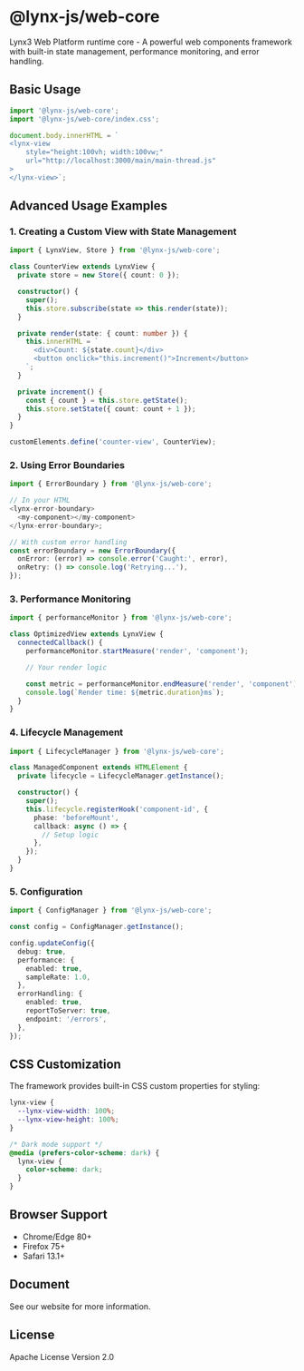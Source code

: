 # @lynx-js/web-core

Lynx3 Web Platform runtime core - A powerful web components framework with built-in state management, performance monitoring, and error handling.

## Basic Usage

```javascript
import '@lynx-js/web-core';
import '@lynx-js/web-core/index.css';

document.body.innerHTML = `
<lynx-view 
    style="height:100vh; width:100vw;" 
    url="http://localhost:3000/main/main-thread.js"
>
</lynx-view>`;
```

## Advanced Usage Examples

### 1. Creating a Custom View with State Management

```typescript
import { LynxView, Store } from '@lynx-js/web-core';

class CounterView extends LynxView {
  private store = new Store({ count: 0 });

  constructor() {
    super();
    this.store.subscribe(state => this.render(state));
  }

  private render(state: { count: number }) {
    this.innerHTML = `
      <div>Count: ${state.count}</div>
      <button onclick="this.increment()">Increment</button>
    `;
  }

  private increment() {
    const { count } = this.store.getState();
    this.store.setState({ count: count + 1 });
  }
}

customElements.define('counter-view', CounterView);
```

### 2. Using Error Boundaries

```typescript
import { ErrorBoundary } from '@lynx-js/web-core';

// In your HTML
<lynx-error-boundary>
  <my-component></my-component>
</lynx-error-boundary>;

// With custom error handling
const errorBoundary = new ErrorBoundary({
  onError: (error) => console.error('Caught:', error),
  onRetry: () => console.log('Retrying...'),
});
```

### 3. Performance Monitoring

```typescript
import { performanceMonitor } from '@lynx-js/web-core';

class OptimizedView extends LynxView {
  connectedCallback() {
    performanceMonitor.startMeasure('render', 'component');

    // Your render logic

    const metric = performanceMonitor.endMeasure('render', 'component');
    console.log(`Render time: ${metric.duration}ms`);
  }
}
```

### 4. Lifecycle Management

```typescript
import { LifecycleManager } from '@lynx-js/web-core';

class ManagedComponent extends HTMLElement {
  private lifecycle = LifecycleManager.getInstance();

  constructor() {
    super();
    this.lifecycle.registerHook('component-id', {
      phase: 'beforeMount',
      callback: async () => {
        // Setup logic
      },
    });
  }
}
```

### 5. Configuration

```typescript
import { ConfigManager } from '@lynx-js/web-core';

const config = ConfigManager.getInstance();

config.updateConfig({
  debug: true,
  performance: {
    enabled: true,
    sampleRate: 1.0,
  },
  errorHandling: {
    enabled: true,
    reportToServer: true,
    endpoint: '/errors',
  },
});
```

## CSS Customization

The framework provides built-in CSS custom properties for styling:

```css
lynx-view {
  --lynx-view-width: 100%;
  --lynx-view-height: 100%;
}

/* Dark mode support */
@media (prefers-color-scheme: dark) {
  lynx-view {
    color-scheme: dark;
  }
}
```

## Browser Support

- Chrome/Edge 80+
- Firefox 75+
- Safari 13.1+

## Document

See our website for more information.

## License

Apache License Version 2.0
